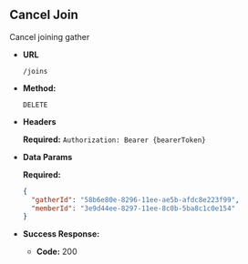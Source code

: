 **Cancel Join**
----
Cancel joining gather

* **URL**

  `/joins`

* **Method:**

  `DELETE`

* **Headers**

  **Required:**
  `Authorization: Bearer {bearerToken}`

* **Data Params**

  **Required:**

  ```json
  {
    "gatherId": "58b6e80e-8296-11ee-ae5b-afdc8e223f99",
    "memberId": "3e9d44ee-8297-11ee-8c0b-5ba8c1c0e154"
  }
  ```


* **Success Response:**

    * **Code:** 200
      